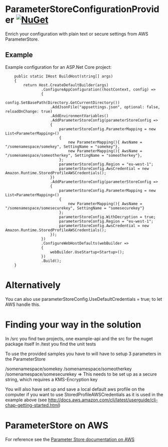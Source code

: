 
# ParameterStoreConfigurationProvider [![NuGet](https://img.shields.io/nuget/v/ParameterStoreConfigurationProvider.svg)](https://www.nuget.org/packages/ParameterStoreConfigurationProvider/)

Enrich your configuration with plain text or secure settings from AWS ParameterStore.

## Example

Example configuration for an ASP.Net Core project:

        public static IHost BuildHost(string[] args)
        {
            return Host.CreateDefaultBuilder(args)
                    .ConfigureAppConfiguration((hostContext, config) =>
                    {
                        config.SetBasePath(Directory.GetCurrentDirectory())
                        .AddJsonFile("appsettings.json", optional: false, reloadOnChange: true)
                        .AddEnvironmentVariables()
                        .AddParameterStoreConfig(parameterStoreConfig =>
                        {
                            parameterStoreConfig.ParameterMapping = new List<ParameterMapping>()
                            {
                                new ParameterMapping(){ AwsName = "/somenamespace/somekey", SettingName = "somekey"},
                                new ParameterMapping(){ AwsName = "/somenamespace/someotherkey", SettingName = "someotherkey"},
                            };
                            parameterStoreConfig.Region = "eu-west-1";
                            parameterStoreConfig.AwsCredential = new Amazon.Runtime.StoredProfileAWSCredentials();
                        })
                        .AddParameterStoreConfig(parameterStoreConfig =>
                        {
                            parameterStoreConfig.ParameterMapping = new List<ParameterMapping>()
                            {
                                new ParameterMapping(){ AwsName = "/somenamespace/somesecurekey", SettingName = "somesecurekey"}
                            };
                            parameterStoreConfig.WithDecryption = true;
                            parameterStoreConfig.Region = "eu-west-1";
                            parameterStoreConfig.AwsCredential = new Amazon.Runtime.StoredProfileAWSCredentials();
                        });
                    })
                    .ConfigureWebHostDefaults(webBuilder =>
                    {
                        webBuilder.UseStartup<Startup>();
                    })
                    .Build();
        }

# Alternatively

You can also use parameterStoreConfig.UseDefaultCredentials = true; to let AWS handle this.

# Finding your way in the solution

In /src you find two projects, one example-api and the src for the nuget package itself
In /test you find the unit tests

To use the provided samples you have to will have to setup 3 parameters in the ParameterStore

/somenamespace/somekey
/somenamespace/someotherkey
/somenamespace/somesecurekey => This needs to be set up as a secure string, which requires a KMS-Encryption key

You will also have set up and save a local default aws profile on the computer if you want to use StoredProfileAWSCredentials as it is used in the example above (see http://docs.aws.amazon.com/cli/latest/userguide/cli-chap-getting-started.html)

# ParameterStore on AWS

For reference see the [Parameter Store documentation on AWS](https://docs.aws.amazon.com/systems-manager/latest/userguide/systems-manager-parameter-store.html)
